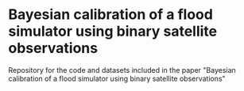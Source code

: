 # Bayesian calibration of a flood simulator using binary satellite observations

Repository for the code and datasets included in the paper "Bayesian calibration of a flood simulator using binary satellite observations"
